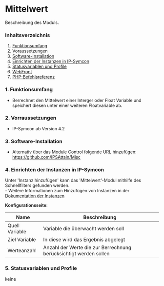 # Mittelwert
Beschreibung des Moduls.

### Inhaltsverzeichnis

1. [Funktionsumfang](#1-funktionsumfang)
2. [Voraussetzungen](#2-voraussetzungen)
3. [Software-Installation](#3-software-installation)
4. [Einrichten der Instanzen in IP-Symcon](#4-einrichten-der-instanzen-in-ip-symcon)
5. [Statusvariablen und Profile](#5-statusvariablen-und-profile)
6. [WebFront](#6-webfront)
7. [PHP-Befehlsreferenz](#7-php-befehlsreferenz)

### 1. Funktionsumfang

* Berrechnet den Mittelwert einer Interger oder Float Variable und speichert diesen unter einer weiteren Floatvariable ab.

### 2. Vorraussetzungen

- IP-Symcon ab Version 4.2

### 3. Software-Installation

* Alternativ über das Module Control folgende URL hinzufügen:
https://github.com/IPSAttain/Misc

### 4. Einrichten der Instanzen in IP-Symcon

 Unter 'Instanz hinzufügen' kann das 'Mittelwert'-Modul mithilfe des Schnellfilters gefunden werden.  
	- Weitere Informationen zum Hinzufügen von Instanzen in der [Dokumentation der Instanzen](https://www.symcon.de/service/dokumentation/konzepte/instanzen/#Instanz_hinzufügen)

__Konfigurationsseite__:

Name     | Beschreibung
-------- | ------------------
 Quell Variable        | Variable die überwacht werden soll
 Ziel Variable        | In diese wird das Ergebnis abgelegt
 Werteanzahl         | Anzahl der Werte die zur Berrechnung berücksichtigt werden sollen

### 5. Statusvariablen und Profile

keine
